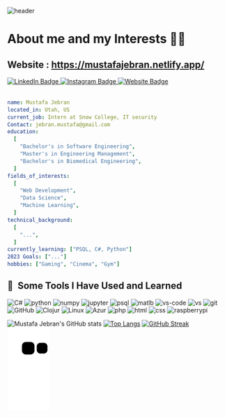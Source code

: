 ![header](https://capsule-render.vercel.app/api?color=gradient&customColorList=0,2,2,5,30)

# About me and my Interests 👨‍💻 
## Website : https://mustafajebran.netlify.app/
<div id="badges">
  <a href="https://www.linkedin.com/in/ahmad-mustafa-jebran-63381816a/">
    <img src="https://img.shields.io/badge/LinkedIn-blue?style=for-the-badge&logo=linkedin&logoColor=white" alt="LinkedIn Badge"/>
  </a>
  <a href="https://www.instagram.com/mustafajebran/">
    <img src="https://img.shields.io/badge/Instagram-E4405F?style=for-the-badge&logo=instagram&logoColor=white" alt="Instagram Badge"/>
  </a>
  <a href="https://mustafajebran.netlify.app/">
    <img src="https://img.shields.io/badge/WebSite-purpal?style=for-the-badge&logo=website&logoColor=white" alt="Website Badge"/>
    
  </a>
</div>

```yaml

name: Mustafa Jebran
located_in: Utah, US
current_job: Intern at Snow College, IT security
Contact: jebran.mustafa@gmail.com
education:
  [
    "Bachelor's in Software Engineering",
    "Master's in Engineering Management",
    "Bachelor's in Biomedical Engineering",
  ]
fields_of_interests:
  [
    "Web Development",
    "Data Science",
    "Machine Learning",
  ]
technical_background:
  [
    "...",
  ]
currently_learning: ["PSQL, C#, Python"]
2023 Goals: ["..."]
hobbies: ["Gaming", "Cinema", "Gym"]
```
<h2> 🚀 &nbsp;Some Tools I Have Used and Learned</h2>
<p align="left">
<img src="https://cdn.jsdelivr.net/gh/devicons/devicon/icons/csharp/csharp-original.svg" alt="C#" width="45" height="45"/>
<img src="https://cdn.jsdelivr.net/gh/devicons/devicon/icons/python/python-original.svg" alt="python" width="45" height="45"/>
<img src="https://cdn.jsdelivr.net/gh/devicons/devicon/icons/numpy/numpy-original.svg" alt="numpy" width="45" height="45"/>
<img src="https://cdn.jsdelivr.net/gh/devicons/devicon/icons/jupyter/jupyter-original-wordmark.svg" alt="jupyter" width="45" height="45"/>
<img src="https://cdn.jsdelivr.net/gh/devicons/devicon/icons/postgresql/postgresql-original-wordmark.svg" alt="psql" width="45" height="45" />
<img src="https://cdn.jsdelivr.net/gh/devicons/devicon/icons/matlab/matlab-original.svg" alt="matlb" width="45" height="45" />
<img src="https://cdn.jsdelivr.net/gh/devicons/devicon/icons/vscode/vscode-original.svg" alt="vs-code" width="45" height="45"/>
<img src="https://cdn.jsdelivr.net/gh/devicons/devicon/icons/visualstudio/visualstudio-plain.svg" alt="vs" width="45" height="45"/>
<img src="https://cdn.jsdelivr.net/gh/devicons/devicon/icons/git/git-original.svg" alt="git" width="45" height="45"/>
<img src="https://cdn.jsdelivr.net/gh/devicons/devicon/icons/github/github-original.svg" alt="GitHub" width="45" height="45"/>
<img src="https://cdn.jsdelivr.net/gh/devicons/devicon/icons/clojure/clojure-original.svg" alt="Clojur" width="45" height="45" />      
<img src= "https://icongr.am/devicon/linux-original.svg?" alt="Linux" width="45" height="45" />
<img src="https://cdn.jsdelivr.net/gh/devicons/devicon/icons/azure/azure-original.svg" alt="Azur" width="45" height="45" />
<img src="https://cdn.jsdelivr.net/gh/devicons/devicon/icons/docker/docker-original-wordmark.svg" alt="php" width="45" height="45" />
<img src="https://cdn.jsdelivr.net/gh/devicons/devicon/icons/html5/html5-original.svg" alt="html" width="45" height="45"/>
<img src="https://cdn.jsdelivr.net/gh/devicons/devicon/icons/css3/css3-original.svg" alt="css" width="45" height="45"/>
<img src="https://cdn.jsdelivr.net/gh/devicons/devicon/icons/raspberrypi/raspberrypi-original.svg" alt="raspberrypi" width="45" height="45" />
</p>


![Mustafa Jebran's GitHub stats](https://github-readme-stats.vercel.app/api?username=mjebran&show_icons=true&bg_color=00000000)
[![Top Langs](https://github-readme-stats.vercel.app/api/top-langs/?username=mjebran&layout=compact&theme=vision-friendly-dark)](https://github.com/anuraghazra/github-readme-stats)
[![GitHub Streak](http://github-readme-streak-stats.herokuapp.com?user=mjebran&theme=dark&background=000000)](https://git.io/streak-stats)
![Snake animation](https://github.com/mjebran/mjebran/blob/output/github-contribution-grid-snake.svg)
